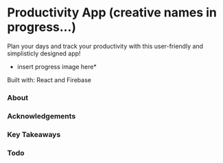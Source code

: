 # Productivity App (creative names in progress...)

Plan your days and track your productivity with this user-friendly and simplisticly designed app! 

* insert progress image here*

Built with: React and Firebase

### About

### Acknowledgements

### Key Takeaways

### Todo
